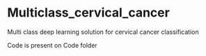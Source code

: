 # Multiclass_cervical_cancer
Multi class deep learning solution for cervical cancer classification

Code is present on Code folder
